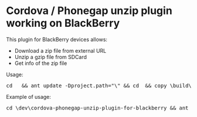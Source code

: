 Cordova / Phonegap unzip plugin working on BlackBerry
=====================================================

This plugin for BlackBerry devices allows:

* Download a zip file from external URL
* Unzip a gzip file from SDCard
* Get info of the zip file

Usage:

<pre>cd <dev_path>  && ant update -Dproject.path="<dev_path>\<project_name>" && cd <project_name> && copy <dev_path>\build\ext\cordova.1.7.0.jar <dev_path>\<project_path>\www\ext\ /Y && ant blackberry load-simulator</pre>

Example of usage:

<pre>cd \dev\cordova-phonegap-unzip-plugin-for-blackberry && ant update -Dproject.path="C:\dev\cordova-phonegap-unzip-plugin-for-blackberry\example" && cd example && copy C:\dev\cordova-phonegap-unzip-plugin-for-blackberry\build\ext\cordova.1.7.0.jar C:\dev\cordova-phonegap-unzip-plugin-for-blackberry\example\www\ext\ /Y && ant blackberry load-simulator</pre>
